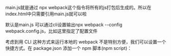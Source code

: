 main.js就是通过 npx webpack这个指令将所有的js打包后生成的。所以在index.html中只需要引用main.js就可以啦

默认是main.js 可以通过cli设置输出npx webpack --config webpack.config.js，比如这里指定了配置文件

考虑到用 CLI 这种方式来运行本地的 webpack 不是特别方便，我们可以设置一个快捷方式。在 package.json 添加一个 npm 脚本(npm script)：